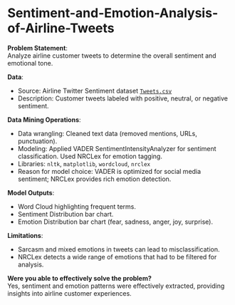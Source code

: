 # Sentiment-and-Emotion-Analysis-of-Airline-Tweets
**Problem Statement**:  
Analyze airline customer tweets to determine the overall sentiment and emotional tone.

**Data**:  
- Source: Airline Twitter Sentiment dataset [`Tweets.csv`](https://www.kaggle.com/datasets/crowdflower/twitter-airline-sentiment)
- Description: Customer tweets labeled with positive, neutral, or negative sentiment.

**Data Mining Operations**:  
- Data wrangling: Cleaned text data (removed mentions, URLs, punctuation).
- Modeling: Applied VADER SentimentIntensityAnalyzer for sentiment classification. Used NRCLex for emotion tagging.
- Libraries: `nltk`, `matplotlib`, `wordcloud`, `nrclex`
- Reason for model choice: VADER is optimized for social media sentiment; NRCLex provides rich emotion detection.

**Model Outputs**:  
- Word Cloud highlighting frequent terms.
- Sentiment Distribution bar chart.
- Emotion Distribution bar chart (fear, sadness, anger, joy, surprise).

**Limitations**:  
- Sarcasm and mixed emotions in tweets can lead to misclassification.
- NRCLex detects a wide range of emotions that had to be filtered for analysis.

**Were you able to effectively solve the problem?**  
Yes, sentiment and emotion patterns were effectively extracted, providing insights into airline customer experiences.
